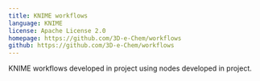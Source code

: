 ```yaml
---
title: KNIME workflows
language: KNIME
license: Apache License 2.0
homepage: https://github.com/3D-e-Chem/workflows
github: https://github.com/3D-e-Chem/workflows
---
```

KNIME workflows developed in project using nodes developed in project.
